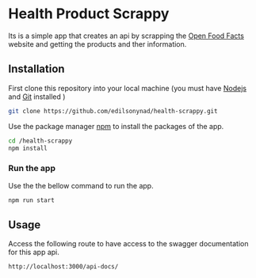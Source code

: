 # Health Product Scrappy

Its is a simple app that creates an api by scrapping the [Open Food Facts](https://br.openfoodfacts.org/) website and getting the products and ther information.

## Installation

First clone this repository into your local machine (you must have [Nodejs](https://nodejs.org/en) and [Git](https://git-scm.com/) installed )

```bash
git clone https://github.com/edilsonynad/health-scrappy.git
```

Use the package manager [npm](https://pip.pypa.io/en/stable/) to install the packages of the app.

```bash
cd /health-scrappy
npm install
```

### Run the app

Use the the bellow command to run the app.

```bash
npm run start 
```


## Usage

Access the following route to have access to the swagger documentation for this app api.

```
http://localhost:3000/api-docs/
```

